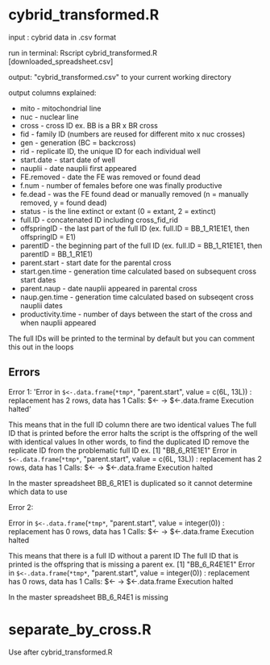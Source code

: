 # cybrid_transformed.R
input : cybrid data in .csv format

run in terminal: Rscript cybrid_transformed.R [downloaded_spreadsheet.csv]

output: "cybrid_transformed.csv" to your current working directory

output columns explained:
- mito - mitochondrial line
- nuc - nuclear line
- cross - cross ID ex. BB is a BR x BR cross
- fid - family ID (numbers are reused for different mito x nuc crosses)
- gen - generation (BC = backcross)
- rid - replicate ID, the unique ID for each individual well
- start.date - start date of well
- nauplii - date nauplii first appeared
- FE.removed - date the FE was removed or found dead
- f.num - number of females before one was finally productive
- fe.dead - was the FE found dead or manually removed (n = manually removed, y = found dead)
- status - is the line extinct or extant (0 = extant, 2 = extinct)
- full.ID - concatenated ID including cross_fid_rid
- offspringID - the last part of the full ID (ex. full.ID = BB_1_R1E1E1, then offspringID = E1)
- parentID - the beginning part of the full ID (ex. full.ID = BB_1_R1E1E1, then parentID = BB_1_R1E1)
- parent.start - start date for the parental cross
- start.gen.time - generation time calculated based on subsequent cross start dates
- parent.naup - date nauplii appeared in parental cross
- naup.gen.time - generation time calculated based on subseqent cross nauplii dates
- productivity.time - number of days between the start of the cross and when nauplii appeared

The full IDs will be printed to the terminal by default but you can comment this out in the loops 

## Errors
Error 1:
'Error in `$<-.data.frame`(`*tmp*`, "parent.start", value = c(6L, 13L)) : 
  replacement has 2 rows, data has 1
Calls: $<- -> $<-.data.frame
Execution halted'

This means that in the full ID column there are two identical values
The full ID that is printed before the error halts the script is the offspring of the well with identical values
In other words, to find the duplicated ID remove the replicate ID from the problematic full ID
ex. 
[1] "BB_6_R1E1E1"
Error in `$<-.data.frame`(`*tmp*`, "parent.start", value = c(6L, 13L)) : 
  replacement has 2 rows, data has 1
Calls: $<- -> $<-.data.frame
Execution halted

In the master spreadsheet BB_6_R1E1 is duplicated so it cannot determine which data to use

Error 2:

Error in `$<-.data.frame`(`*tmp*`, "parent.start", value = integer(0)) : 
  replacement has 0 rows, data has 1
Calls: $<- -> $<-.data.frame
Execution halted

This means that there is a full ID without a parent ID
The full ID that is printed is the offspring that is missing a parent
ex. 
[1] "BB_6_R4E1E1"
Error in `$<-.data.frame`(`*tmp*`, "parent.start", value = integer(0)) : 
  replacement has 0 rows, data has 1
Calls: $<- -> $<-.data.frame
Execution halted

In the master spreadsheet BB_6_R4E1 is missing 

# separate_by_cross.R 
Use after cybrid_transformed.R
